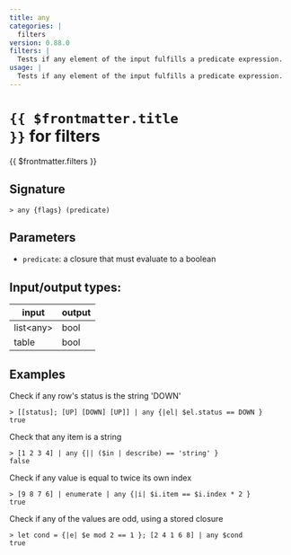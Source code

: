 ```yaml
---
title: any
categories: |
  filters
version: 0.88.0
filters: |
  Tests if any element of the input fulfills a predicate expression.
usage: |
  Tests if any element of the input fulfills a predicate expression.
---
```

<!-- This file is automatically generated. Please edit the command in https://github.com/nushell/nushell instead. -->

# <code>{{ $frontmatter.title }}</code> for filters

<div class='command-title'>{{ $frontmatter.filters }}</div>

## Signature

```> any {flags} (predicate)```

## Parameters

 -  `predicate`: a closure that must evaluate to a boolean


## Input/output types:

| input     | output |
| --------- | ------ |
| list\<any\> | bool   |
| table     | bool   |
## Examples

Check if any row's status is the string 'DOWN'
```nu
> [[status]; [UP] [DOWN] [UP]] | any {|el| $el.status == DOWN }
true
```

Check that any item is a string
```nu
> [1 2 3 4] | any {|| ($in | describe) == 'string' }
false
```

Check if any value is equal to twice its own index
```nu
> [9 8 7 6] | enumerate | any {|i| $i.item == $i.index * 2 }
true
```

Check if any of the values are odd, using a stored closure
```nu
> let cond = {|e| $e mod 2 == 1 }; [2 4 1 6 8] | any $cond
true
```
